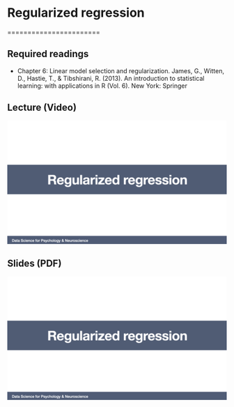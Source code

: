 # Regularized regression
=======================

## Required readings

- Chapter 6: Linear model selection and regularization. James, G., Witten, D., Hastie, T., & Tibshirani, R. (2013). An introduction to statistical learning: with applications in R (Vol. 6). New York: Springer

## Lecture (Video)

[![Regularized regression](../thumbnails/regularized-regression.jpeg)](https://www.youtube.com/watch?v=Jf8MdQD-yyA "Regularized regression")

## Slides (PDF)

[![Regularized regression](../thumbnails/regularized-regression.jpeg)](https://github.com/CoAxLab/Data-Explorations/blob/main/book/slides/regularized-regression.pdf "Regularized regression")
